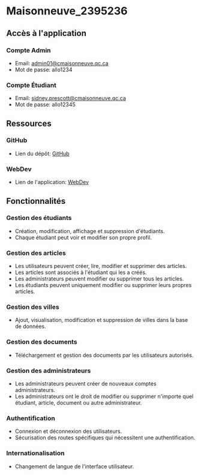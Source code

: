 # Maisonneuve_2395236


## Accès à l'application

### Compte Admin
- Email: admin01@cmaisonneuve.qc.ca
- Mot de passe: allo1234

### Compte Étudiant
- Email: sidney.prescott@cmaisonneuve.qc.ca
- Mot de passe: allo12345

## Ressources

### GitHub
- Lien du dépôt: [GitHub](https://github.com/Maisonneuve_2395236-main)

### WebDev
- Lien de l'application: [WebDev](e2395236.webdev.cmaisonneuve.qc.ca/maisonneuve-login)



## Fonctionnalités

### Gestion des étudiants
- Création, modification, affichage et suppression d'étudiants.
- Chaque étudiant peut voir et modifier son propre profil.

### Gestion des articles
- Les utilisateurs peuvent créer, lire, modifier et supprimer des articles.
- Les articles sont associés à l'étudiant qui les a créés.
- Les administrateurs peuvent modifier ou supprimer tous les articles.
- Les étudiants peuvent uniquement modifier ou supprimer leurs propres articles.

### Gestion des villes
- Ajout, visualisation, modification et suppression de villes dans la base de données.

### Gestion des documents
- Téléchargement et gestion des documents par les utilisateurs autorisés.

### Gestion des administrateurs
- Les administrateurs peuvent créer de nouveaux comptes administrateurs.
- Les administrateurs ont le droit de modifier ou supprimer n'importe quel étudiant, article, document ou autre administrateur.

### Authentification
- Connexion et déconnexion des utilisateurs.
- Sécurisation des routes spécifiques qui nécessitent une authentification.

### Internationalisation
- Changement de langue de l'interface utilisateur.

